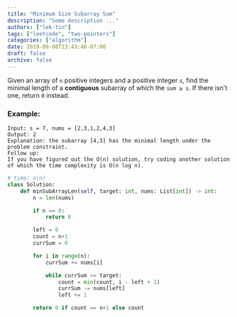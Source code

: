 ```yaml
---
title: "Minimum Size Subarray Sum"
description: "Some description ..."
authors: ["lek-tin"]
tags: ["leetcode", "two-pointers"]
categories: ["algorithm"]
date: 2019-09-08T23:43:48-07:00
draft: false
archive: false
---
```

Given an array of `n` positive integers and a positive integer `s`, find the minimal length of a **contiguous** subarray of which the `sum ≥ s`. If there isn't one, return `0` instead.

### Example:
```
Input: s = 7, nums = [2,3,1,2,4,3]
Output: 2
Explanation: the subarray [4,3] has the minimal length under the problem constraint.
Follow up:
If you have figured out the O(n) solution, try coding another solution of which the time complexity is O(n log n).
```
```python
# time: o(n)
class Solution:
    def minSubArrayLen(self, target: int, nums: List[int]) -> int:
        n = len(nums)

        if n == 0:
            return 0

        left = 0
        count = n+1
        currSum = 0

        for i in range(n):
            currSum += nums[i]

            while currSum >= target:
                count = min(count, i - left + 1)
                currSum -= nums[left]
                left += 1

        return 0 if count == n+1 else count
```